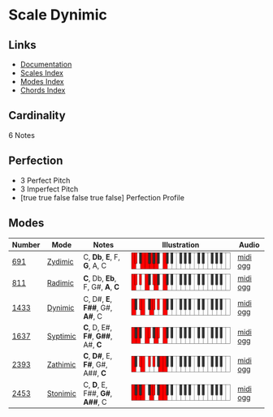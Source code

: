 # Scale Dynimic

## Links

- [Documentation](index.md)
- [Scales Index](Scales.md)
- [Modes Index](Modes.md)
- [Chords Index](Chords.md)

## Cardinality

6 Notes

## Perfection

- 3 Perfect Pitch
- 3 Imperfect Pitch
- [true true false false true false] Perfection Profile

## Modes

| Number | Mode | Notes | Illustration | Audio |
|--------|------|-------|--------------|-------|
| [691](https://ianring.com/musictheory/scales/691) | [Zydimic](ModeZydimic.md) | C, **Db**, **E**, F, **G**, A, C | ![CNaturalZydimic](ModeCNaturalZydimic.png) | [midi](ModeCNaturalZydimic.mid) [ogg](ModeCNaturalZydimic.ogg) | 
| [811](https://ianring.com/musictheory/scales/811) | [Radimic](ModeRadimic.md) | **C**, Db, **Eb**, F, G#, **A**, **C** | ![CNaturalRadimic](ModeCNaturalRadimic.png) | [midi](ModeCNaturalRadimic.mid) [ogg](ModeCNaturalRadimic.ogg) | 
| [1433](https://ianring.com/musictheory/scales/1433) | [Dynimic](ModeDynimic.md) | C, D#, **E**, **F##**, G#, **A#**, C | ![CNaturalDynimic](ModeCNaturalDynimic.png) | [midi](ModeCNaturalDynimic.mid) [ogg](ModeCNaturalDynimic.ogg) | 
| [1637](https://ianring.com/musictheory/scales/1637) | [Syptimic](ModeSyptimic.md) | **C**, D, E#, **F#**, **G##**, A#, **C** | ![CNaturalSyptimic](ModeCNaturalSyptimic.png) | [midi](ModeCNaturalSyptimic.mid) [ogg](ModeCNaturalSyptimic.ogg) | 
| [2393](https://ianring.com/musictheory/scales/2393) | [Zathimic](ModeZathimic.md) | **C**, **D#**, E, **F#**, G#, A##, **C** | ![CNaturalZathimic](ModeCNaturalZathimic.png) | [midi](ModeCNaturalZathimic.mid) [ogg](ModeCNaturalZathimic.ogg) | 
| [2453](https://ianring.com/musictheory/scales/2453) | [Stonimic](ModeStonimic.md) | C, **D**, E, F##, **G#**, **A##**, C | ![CNaturalStonimic](ModeCNaturalStonimic.png) | [midi](ModeCNaturalStonimic.mid) [ogg](ModeCNaturalStonimic.ogg) | 
